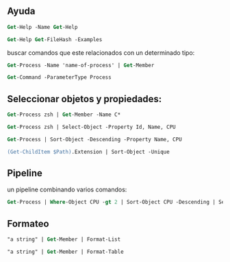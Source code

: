 ## Ayuda

```ps
Get-Help -Name Get-Help

Get-Help Get-FileHash -Examples
```

buscar comandos que este relacionados con un determinado tipo:

```ps
Get-Process -Name 'name-of-process' | Get-Member

Get-Command -ParameterType Process
```

## Seleccionar objetos y propiedades:

```ps
Get-Process zsh | Get-Member -Name C*

Get-Process zsh | Select-Object -Property Id, Name, CPU

Get-Process | Sort-Object -Descending -Property Name, CPU
```


```ps
(Get-ChildItem $Path).Extension | Sort-Object -Unique
```

## Pipeline 

un pipeline combinando varios comandos:

```ps
Get-Process | Where-Object CPU -gt 2 | Sort-Object CPU -Descending | Select-Object -First 3
```

## Formateo

```ps
"a string" | Get-Member | Format-List
```

```ps
"a string" | Get-Member | Format-Table
```
